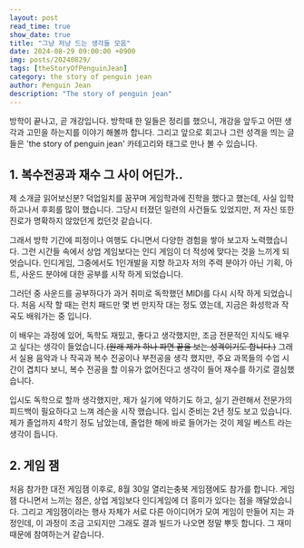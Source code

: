 ```yaml
---
layout: post
read_time: true
show_date: true
title: "그냥 저냥 드는 생각들 모음"
date: 2024-08-29 09:00:00 +0900
img: posts/20240829/
tags: [theStoryOfPenguinJean]
category: the story of penguin jean
author: Penguin Jean
description: "The story of penguin jean"
---
```


방학이 끝나고, 곧 개강입니다. 방학때 한 일들은 정리를 했으니, 개강을 앞두고 어떤 생각과 고민을 하는지를 이야기 해볼까 합니다. 그리고 앞으로 회고나 그런 성격을 띄는 글들은 'the story of penguin jean'  카테고리와 태그로 만나 볼 수 있습니다.

## 1. 복수전공과 재수 그 사이 어딘가..

제 소개글 읽어보신분? 덕업일치를 꿈꾸며 게임학과에 진학을 했다고 했는데, 사실 입학하고나서 후회를 많이 했습니다. 그당시 터졌던 일련의 사건들도 있었지만, 저 자신 또한 진로가 명확하지 않았던게 컸던것 같습니다. 

그래서 방학 기간에 피정이나 여행도 다니면서 다양한 경험을 쌓아 보고자 노력했습니다. 그런 시간들 속에서 상업 게임보다는 인디 게임이 더 적성에 맞다는 것을 느끼게 되엇습니다.  인디게임, 그중에서도 1인개발을 지향 하고자 저의 주력 분야가 아닌 기획, 아트, 사운드 분야에 대한 공부를 시작 하게 되었습니다.

그러던 중 사운드를 공부하다가 과거 취미로 독학했던  MIDI를 다시 시작 하게 되었습니다. 처음 시작 할 때는 런치 패드만 몇 번 만지작 대는 정도 였는데, 지금은 화성학과 작곡도 배워가는 중 입니다.

이 배우는 과정에 있어, 독학도 재밌고, 좋다고 생각했지만, 조금 전문적인 지식도 배우고 싶다는 생각이 들었습니다.~~(원래 제가 하나 파면 끝을 보는 성격이기도 합니다.)~~  그래서 실용 음악과 나 작곡과 복수 전공이나 부전공을 생각 했지만, 주요 과목들의 수업 시간이 겹치다 보니, 복수 전공을 할 이유가 없어진다고 생각이 들어 재수를 하기로 결심했습니다. 

입시도 독학으로 할까 생각했지만, 제가 실기에 약하기도 하고, 실기 관련해서 전문가의 피드백이 필요하다고 느껴 레슨을 시작 했습니다. 입시 준비는 2년 정도 보고 있습니다. 제가 졸업까지 4학기 정도 남았는데,  졸업한 해에 바로 들어가는 것이 제일 베스트 라는 생각이 듭니다.  

##  2. 게임 잼

처음 참가한 대전 게임잼 이후로, 8월 30일 열리는충북 게임잼에도 참가를 합니다. 게임잼 다니면서 느끼는 점은, 상업 게임보다 인디게임에 더 흥미가 있다는 점을 깨달았습니다. 그리고 게임잼이라는 행사 자체가 서로 다른 아이디어가 모여 게임이 만들어 지는 과정인데, 이 과정이 조금 고되지만 그래도 결과 빌드가 나오면 정말 뿌듯 합니다. 그 재미때문에 참여하는거 같습니다.

